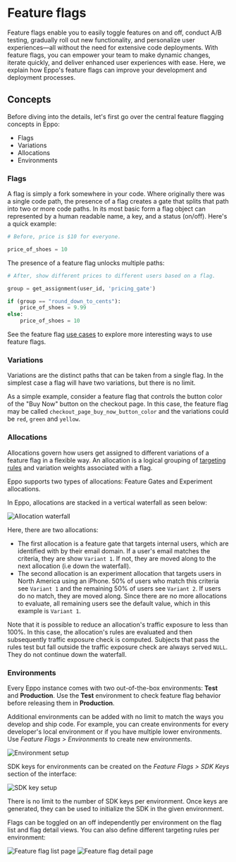# Feature flags

Feature flags enable you to easily toggle features on and off, conduct A/B testing, gradually roll out new functionality, and personalize user experiences—all without the need for extensive code deployments.
With feature flags, you can empower your team to make dynamic changes, iterate quickly, and deliver enhanced user experiences with ease.
Here, we explain how Eppo's feature flags can improve your development and deployment processes.

## Concepts

Before diving into the details, let's first go over the central feature flagging concepts in Eppo:

- Flags
- Variations
- Allocations
- Environments

### Flags

A flag is simply a fork somewhere in your code. Where originally there was a single code path, the presence of a flag creates a gate that splits that path into two or more code paths. In its most basic form a flag object can represented by a human readable name, a key, and a status (on/off). Here's a quick example:

```python
# Before, price is $10 for everyone.

price_of_shoes = 10
```

The presence of a feature flag unlocks multiple paths:

```python
# After, show different prices to different users based on a flag.

group = get_assignment(user_id, 'pricing_gate')

if (group == "round_down_to_cents"):
    price_of_shoes = 9.99
else:
    price_of_shoes = 10
```

See the feature flag [use cases](/feature-flags/use-cases) to explore more interesting ways to use feature flags.

### Variations

Variations are the distinct paths that can be taken from a single flag. In the simplest case a flag will have two variations, but there is no limit.

As a simple example, consider a feature flag that controls the button color of the "Buy Now" button on the checkout page.
In this case, the feature flag may be called `checkout_page_buy_now_button_color` and the variations could be `red`, `green` and `yellow`.

### Allocations

Allocations govern how users get assigned to different variations of a feature flag in a flexible way.
An allocation is a logical grouping of [targeting rules](/feature-flags/targeting) and variation weights associated with a flag.

Eppo supports two types of allocations: Feature Gates and Experiment allocations.

In Eppo, allocations are stacked in a vertical waterfall as seen below:

![Allocation waterfall](/img/feature-flagging/waterfall.png)

Here, there are two allocations:

- The first allocation is a feature gate that targets internal users, which are identified with by their email domain. If a user's email matches the criteria, they are show `Variant 1`. If not, they are moved along to the next allocation (i.e down the waterfall).
- The second allocation is an experiment allocation that targets users in North America using an iPhone. 50% of users who match this criteria see `Variant 1` and the remaining 50% of users see `Variant 2`. If users do no match, they are moved along. Since there are no more allocations to evaluate, all remaining users see the default value, which in this example is `Variant 1`.

Note that it is possible to reduce an allocation's traffic exposure to less than 100%. In this case, the allocation's rules are evaluated and then subsequently traffic exposure check is computed. Subjects that pass the rules test but fall outside the traffic exposure check are always served `NULL`. They do not continue down the waterfall.

### Environments

Every Eppo instance comes with two out-of-the-box environments: **Test** and **Production**.  Use the **Test** environment to check feature flag behavior before releasing them in **Production**.

Additional environments can be added with no limit to match the ways you develop and ship code. For example, you can create environments for every developer's local environment or if you have multiple lower environments. Use _Feature Flags > Environments_ to create new environments.

![Environment setup](/img/feature-flagging/environments/environment-setup.png)

SDK keys for environments can be created on the _Feature Flags > SDK Keys_ section of the interface:

![SDK key setup](/img/feature-flagging/environments/sdk-keys.png)

There is no limit to the number of SDK keys per environment. Once keys are generated, they can be used to initialize the SDK in the given environment.

Flags can be toggled on an off independently per environment on the flag list and flag detail views. You can also define different targeting rules per environment:

![Feature flag list page](/img/feature-flagging/environments/ff-list-page.png)
![Feature flag detail page](/img/feature-flagging/environments/ff-detail-page.png)
